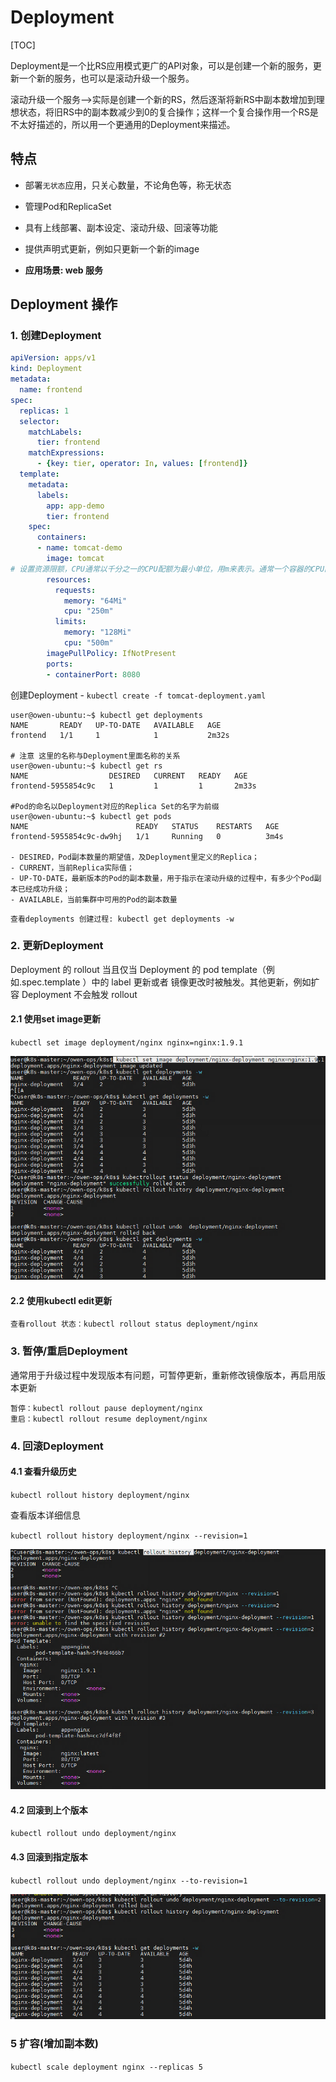 # Deployment

[TOC]

Deployment是⼀个⽐RS应⽤模式更⼴的API对象，可以是创建⼀个新的服务，更新⼀个新的服务，也可以是滚动升级⼀个服务。

滚动升级⼀个服务-->实际是创建⼀个新的RS，然后逐渐将新RS中副本数增加到理想状态，将旧RS中的副本数减少到0的复合操作；这样⼀个复合操作⽤⼀个RS是不太好描述的，所以⽤⼀个更通⽤的Deployment来描述。

## 特点

- 部署`无状态`应用，只关心数量，不论角色等，称无状态
- 管理Pod和ReplicaSet
- 具有上线部署、副本设定、滚动升级、回滚等功能
- 提供声明式更新，例如只更新一个新的image

- **应用场景: web 服务**

## Deployment 操作

### 1. 创建Deployment

```yaml
apiVersion: apps/v1
kind: Deployment
metadata:
  name: frontend
spec:
  replicas: 1
  selector:
    matchLabels:
      tier: frontend
    matchExpressions:
      - {key: tier, operator: In, values: [frontend]}
  template:
    metadata:
      labels:
        app: app-demo
        tier: frontend
    spec:
      containers:
      - name: tomcat-demo
        image: tomcat
# 设置资源限额，CPU通常以千分之一的CPU配额为最小单位，用m来表示。通常一个容器的CPU配额被定义为100~300m，即占用0.1~0.3个CPU；
        resources:
          requests:
            memory: "64Mi"
            cpu: "250m"
          limits:
            memory: "128Mi"
            cpu: "500m"
        imagePullPolicy: IfNotPresent
        ports:
        - containerPort: 8080
```

创建Deployment - `kubectl create -f tomcat-deployment.yaml`

``` text
user@owen-ubuntu:~$ kubectl get deployments
NAME       READY   UP-TO-DATE   AVAILABLE   AGE
frontend   1/1     1            1           2m32s

# 注意 这里的名称与Deployment里面名称的关系
user@owen-ubuntu:~$ kubectl get rs
NAME                  DESIRED   CURRENT   READY   AGE
frontend-5955854c9c   1         1         1       2m33s

#Pod的命名以Deployment对应的Replica Set的名字为前缀
user@owen-ubuntu:~$ kubectl get pods
NAME                        READY   STATUS    RESTARTS   AGE
frontend-5955854c9c-dw9hj   1/1     Running   0          3m4s

- DESIRED，Pod副本数量的期望值，及Deployment里定义的Replica；
- CURRENT，当前Replica实际值；
- UP-TO-DATE，最新版本的Pod的副本数量，用于指示在滚动升级的过程中，有多少个Pod副本已经成功升级；
- AVAILABLE，当前集群中可用的Pod的副本数量
```

`查看deployments 创建过程: kubectl get deployments -w`

### 2. 更新Deployment

Deployment 的 rollout 当且仅当 Deployment 的 pod template（例如.spec.template ）中的 label 更新或者 镜像更改时被触发。其他更新，例如扩容 Deployment 不会触发 rollout

#### 2.1 使用set image更新

`kubectl set image deployment/nginx nginx=nginx:1.9.1`

![kubectl set image](./_images/set-image.png)

#### 2.2 使用kubectl edit更新

`查看rollout 状态：kubectl rollout status deployment/nginx`

### 3. 暂停/重启Deployment

通常用于升级过程中发现版本有问题，可暂停更新，重新修改镜像版本，再启用版本更新

``` shell
暂停：kubectl rollout pause deployment/nginx
重启：kubectl rollout resume deployment/nginx
```

### 4. 回滚Deployment

#### 4.1 查看升级历史

`kubectl rollout history deployment/nginx`

查看版本详细信息

`kubectl rollout history deployment/nginx --revision=1`

![rollout-revision](_images/rollout-revision.png)

#### 4.2 回滚到上个版本

`kubectl rollout undo deployment/nginx`

#### 4.3 回滚到指定版本

`kubectl rollout undo deployment/nginx --to-revision=1`

![rollout-undo](_images/rollout-undo.png)

### 5 扩容(增加副本数)

`kubectl scale deployment nginx --replicas 5`
